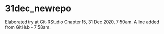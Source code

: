 # 31dec_newrepo
Elaborated try at Git-RStudio
Chapter 15, 31 Dec 2020, 7:50am.
A line added from GitHub - 7:58am.
